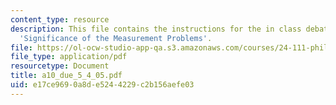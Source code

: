 ```yaml
---
content_type: resource
description: This file contains the instructions for the in class debate on the topic
  'Significance of the Measurement Problems'.
file: https://ol-ocw-studio-app-qa.s3.amazonaws.com/courses/24-111-philosophy-of-quantum-mechanics-spring-2005/e17ce9690a8de5244229c2b156aefe03_a10_due_5_4_05.pdf
file_type: application/pdf
resourcetype: Document
title: a10_due_5_4_05.pdf
uid: e17ce969-0a8d-e524-4229-c2b156aefe03
---
```

